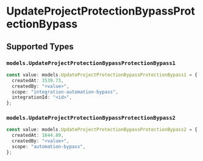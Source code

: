 # UpdateProjectProtectionBypassProtectionBypass


## Supported Types

### `models.UpdateProjectProtectionBypassProtectionBypass1`

```typescript
const value: models.UpdateProjectProtectionBypassProtectionBypass1 = {
  createdAt: 3539.73,
  createdBy: "<value>",
  scope: "integration-automation-bypass",
  integrationId: "<id>",
};
```

### `models.UpdateProjectProtectionBypassProtectionBypass2`

```typescript
const value: models.UpdateProjectProtectionBypassProtectionBypass2 = {
  createdAt: 1644.89,
  createdBy: "<value>",
  scope: "automation-bypass",
};
```

